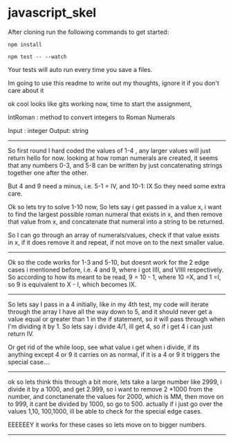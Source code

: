 # javascript_skel

After cloning run the following commands to get started:

`npm install`

`npm test -- --watch`

Your tests will auto run every time you save a files.



Im going to use this readme to write out my thoughts, ignore it if you don't care about it 

ok cool looks like gits working now, time to start the assignment, 

IntRoman :
method to convert integers to Roman Numerals

Input : integer
Output: string

------
So first round I hard coded the values of 1-4 , any larger values will just return hello for now. 
looking at how roman numerals are created, it seems that any numbers 0-3, and 5-8 can be written by just concatenating strings together one after the other.

But 4 and 9 need a minus, i.e. 5-1 = IV, and 10-1: IX
So they need some extra care. 

Ok so lets try to solve 1-10 now, 
So lets say i get passed in a value x, i want to find the largest possible roman numeral that exists in x, and then remove that value from x, and concatenate that numeral into a string to be returned. 

So I can go through an array of numerals/values, check if that value exists in x, if it does remove it and repeat, if not move on to the next smaller value.

-------
Ok so the code works for 1-3 and 5-10, but doesnt work for the 2 edge cases i mentioned before, i.e. 4 and 9, where i got IIII, and VIIII respectively. 
So according to how its meant to be read, 9 = 10 - 1, where 10 =X, and 1 =I, so 9 is equivalent to X - I, which becomes IX. 

-----
So lets say I pass in a 4 initially, like in my 4th test, my code will iterate through the array I have all the way down to 5, and it should never get a value equal or greater than 1 in the if statement, so it will pass through when I'm dividing it by 1. So lets say i divide 4/1, ill get 4, so if i get 4 i can just return IV.

Or get rid of the while loop, see what value i get when i divide, if its anything except 4 or 9 it carries on as normal, if it is a 4 or 9 it triggers the special case....


---- 
ok so lets think this through a bit more, lets take a large number like 2999, i divide it by a 1000, and get 2.999, so i want to remove 2 *1000 from the number, and conctanenate the values for 2000, which is MM, then move on to 999, it cant be divided by 1000, so go to 500. actually if i just go over the values 1,10, 100,1000, ill be able to check for the special edge cases. 

EEEEEEY it works for these cases so lets move on to bigger numbers.

--------